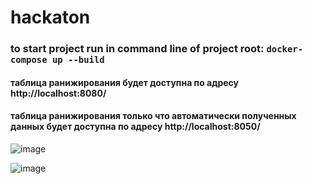 # hackaton
### to start project run in command line of project root: ``` docker-compose up --build ```
#### таблица ранижирования будет доступна по адресу http://localhost:8080/
#### таблица ранижирования только что автоматически полученных данных будет доступна по адресу http://localhost:8050/

![image](https://user-images.githubusercontent.com/67663774/157088680-ab1261df-db0e-4738-931f-2f57b1de563e.png)


![image](https://user-images.githubusercontent.com/67663774/156856383-6ee5c7e5-56d1-4683-a4ec-0f704a40b037.png)
